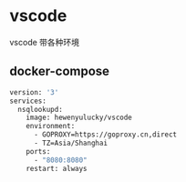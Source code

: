 # vscode
vscode 带各种环境


## docker-compose

```bash
version: '3'
services:
  nsqlookupd:
    image: hewenyulucky/vscode
    environment:
      - GOPROXY=https://goproxy.cn,direct
      - TZ=Asia/Shanghai
    ports:
      - "8080:8080"
    restart: always

```